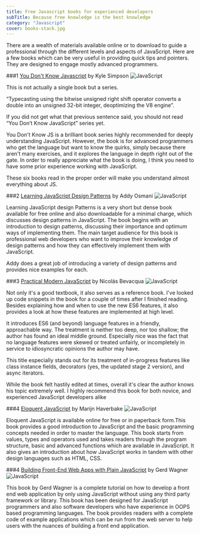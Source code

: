 ```yaml
---
title: Free Javascript books for experienced developers
subTitle: Because free knowledge is the best knowledge
category: "Javascript"
cover: books-stack.jpg
---
```


There are a wealth of materials available online or to download to guide a professional through the different levels and aspects of JavaScript. Here are a few books which can be very useful in providing quick tips and pointers. They are designed to engage mostly advanced programmers.


###1  [You Don't Know Javascript](https://github.com/getify/You-Dont-Know-JS) by Kyle Simpson
![JavaScript](https://www.dropbox.com/s/yt5sbsmisuyet6w/ydkjs.png?raw=1)

This is not actually a single book but a series. 

“Typecasting using the bitwise unsigned right shift operator converts a double into an unsigned 32-bit integer, deoptimizing the V8 engine”.

If you did not get what that previous sentence said, you should not read “You Don’t Know JavaScript” series yet.

You Don't Know JS is a brilliant book series highly recommended for deeply understanding JavaScript. However, the book is for advanced programmers who get the language but want to know the quirks, simply because there aren't many exercises, and it explores the language in depth right out of the gate. In order to really appreciate what the book is doing, I think you need to have some prior experience working with JavaScript.

These six books read in the proper order will make you understand almost everything about JS.


###2  [Learning JavaScript Design Patterns](https://addyosmani.com/resources/essentialjsdesignpatterns/book/) by Addy Osmani
![JavaScript](https://www.dropbox.com/s/xdx9tnexn3wft69/jsdesign-cover.jpg?raw=1)

Learning JavaScript design Patterns is a very short but dense book available for free online and also downloadable for a minimal charge, which discusses design patterns in JavaScript. The book begins with an introduction to design patterns, discussing their importance and optimum ways of implementing them. The main target audience for this book is professional web developers who want to improve their knowledge of design patterns and how they can effectively implement them with JavaScript.

Addy does a great job of introducing a variety of design patterns and provides nice examples for each. 

###3  [Practical Modern JavaScript](https://ponyfoo.com/books/practical-modern-javascript) by Nicolás Bevacqua
![JavaScript](https://www.dropbox.com/s/z2k43wi38325zz6/practical-modern-javascript.png?raw=1)

Not only it's a good textbook, it also serves as a reference book. I've looked up code snippets in the book for a couple of times after I finished reading. Besides explaining how and when to use the new ES6 features, it also provides a look at how these features are implemented at high level. 

It introduces ES6 (and beyond) language features in a friendly, approachable way. The treatment is neither too deep, nor too shallow; the author has found an ideal middle ground. Especially nice was the fact that no language features were skewed or treated unfairly, or incompletely in service to idiosyncratic opinions the author may have.

This title especially stands out for its treatment of in-progress features like class instance fields, decorators (yes, the updated stage 2 version), and async iterators.

While the book felt hastily edited at times, overall it's clear the author knows his topic extremely well. I highly recommend this book for both novice, and experienced JavaScript developers alike

###4  [Eloquent JavaScript](https://eloquentjavascript.net/) by Marijn Haverbake
![JavaScript](https://www.dropbox.com/s/ec5abs9vrxuzysy/eloquentjs-cover.jpg?raw=1)

Eloquent JavaScript is available online for free or in paperback form.This book provides a good introduction to JavaScript and the basic programming concepts needed in order to master the language. This book starts from values, types and operators used and takes readers through the program structure, basic and advanced functions which are available in JavaScript. It also gives an introduction about how JavaScript works in tandem with other design languages such as HTML, CSS.



###4  [Building Front-End Web Apps with Plain JavaScript](https://web-engineering.info/JsFrontendApp-Book/) by Gerd Wagner 
![JavaScript](https://www.dropbox.com/s/xdx9tnexn3wft69/jsdesign-cover.jpg?raw=1)

This book by Gerd Wagner is a complete tutorial on how to develop a front end web application by only using JavaScript without using any third party framework or library. This book has been designed for JavaScript programmers and also software developers who have experience in OOPS based programming languages. The book provides readers with a complete code of example applications which can be run from the web server to help users with the nuances of building a front end application.

